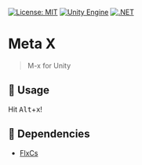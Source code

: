 [![License: MIT](https://img.shields.io/badge/License-MIT-green.svg)](https://opensource.org/licenses/MIT)
[![Unity Engine](https://img.shields.io/badge/unity-2023.1.11f1-black.svg?style=flat&logo=unity)](https://unity3d.com/get-unity/download/archive)
[![.NET](https://img.shields.io/badge/.NET-2.0-blueviolet.svg)](https://docs.unity3d.com/2018.3/Documentation/Manual/ScriptingRuntimeUpgrade.html)

# Meta X
> M-x for Unity

## 🔨 Usage

Hit <kbd>Alt</kbd>+<kbd>x</kbd>!

## 📌 Dependencies

- [FlxCs](https://github.com/jcs090218/FlxCs)
